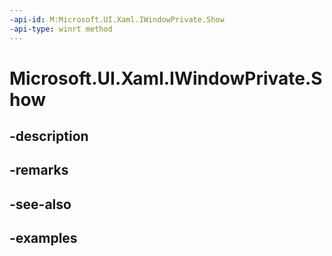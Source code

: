 ```yaml
---
-api-id: M:Microsoft.UI.Xaml.IWindowPrivate.Show
-api-type: winrt method
---
```


# Microsoft.UI.Xaml.IWindowPrivate.Show

<!--
public void Show ();
-->


## -description

## -remarks

## -see-also

## -examples


